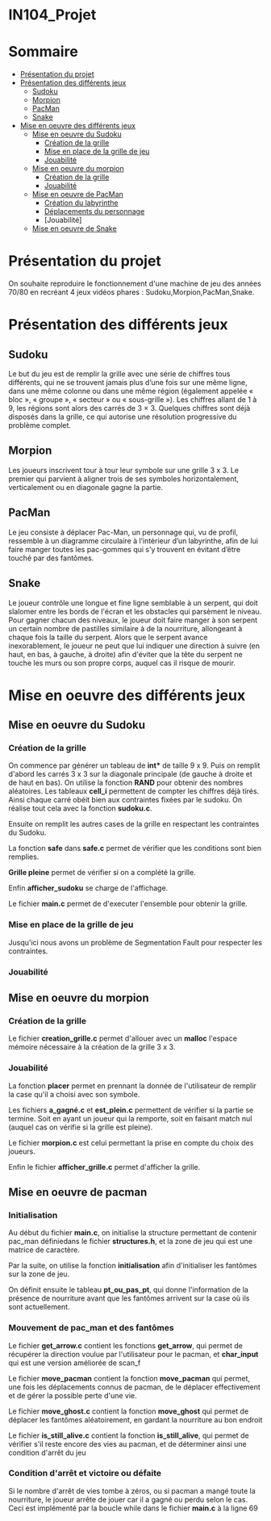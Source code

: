 # IN104_Projet

# Sommaire
* [Présentation du projet](#présentation-du-projet)
* [Présentation des différents jeux](#présentation-des-différents-jeux)
    * [Sudoku](#sudoku)
    * [Morpion](#morpion)
    * [PacMan](#pacman)
    * [Snake](#snake)
* [Mise en oeuvre des différents jeux](#mise-en-oeuvre-des-différents-jeux)
    * [Mise en oeuvre du Sudoku](#mise-en-oeuvre-du-sudoku)
        * [Création de la grille](#création-de-la-grille)
        * [Mise en place de la grille de jeu](#mise-en-place-de-la-grille-de-jeu)
        * [Jouabilité](#jouabilité)
    * [Mise en oeuvre du morpion](#mise-en-oeuvre-du-morpion)
        * [Création de la grille](#création-de-la-grille)
        * [Jouabilité](#jouabilitc3a9-1)
    * [Mise en oeuvre de PacMan]()
        * [Création du labyrinthe]()
        * [Déplacements du personnage]()
        * [Jouabilité]
    * [Mise en oeuvre de Snake]()


# Présentation du projet
On souhaite reproduire le fonctionnement d'une machine de jeu des années 70/80 en recréant 4 jeux vidéos phares : Sudoku,Morpion,PacMan,Snake.


# Présentation des différents jeux
## Sudoku
Le but du jeu est de remplir la grille avec une série de chiffres tous différents, qui ne se trouvent jamais plus d’une fois sur une même ligne, dans une même colonne ou dans une même région (également appelée « bloc », « groupe », « secteur » ou « sous-grille »). Les chiffres allant de 1 à 9, les régions sont alors des carrés de 3 × 3. Quelques chiffres sont déjà disposés dans la grille, ce qui autorise une résolution progressive du problème complet.

## Morpion
Les joueurs inscrivent tour à tour leur symbole sur une grille 3 x 3. Le premier qui parvient à aligner trois de ses symboles horizontalement, verticalement ou en diagonale gagne la partie.

## PacMan
Le jeu consiste à déplacer Pac-Man, un personnage qui, vu de profil, ressemble à un diagramme circulaire à l’intérieur d’un labyrinthe, afin de lui faire manger toutes les pac-gommes qui s’y trouvent en évitant d’être touché par des fantômes.

## Snake 
Le joueur contrôle une longue et fine ligne semblable à un serpent, qui doit slalomer entre les bords de l'écran et les obstacles qui parsèment le niveau. Pour gagner chacun des niveaux, le joueur doit faire manger à son serpent un certain nombre de pastilles similaire à de la nourriture, allongeant à chaque fois la taille du serpent. Alors que le serpent avance inexorablement, le joueur ne peut que lui indiquer une direction à suivre (en haut, en bas, à gauche, à droite) afin d'éviter que la tête du serpent ne touche les murs ou son propre corps, auquel cas il risque de mourir.


# Mise en oeuvre des différents jeux
## Mise en oeuvre du Sudoku
### Création de la grille 
On commence par générer un tableau de __int*__ de taille 9 x 9. Puis on remplit d'abord les carrés 3 x 3 sur la diagonale principale (de gauche à droite et de haut en bas). On utilise la fonction __RAND__ pour obtenir des nombres aléatoires. Les tableaux __cell_i__ permettent de compter les chiffres déjà tirés. Ainsi chaque carré obéit bien aux contraintes fixées par le sudoku. On réalise tout cela avec la fonction __sudoku.c__.

Ensuite on remplit les autres cases de la grille en respectant les contraintes du Sudoku.

La fonction __safe__ dans __safe.c__ permet de vérifier que les conditions sont bien remplies.

__Grille pleine__ permet de vérifier si on a complété la grille.

Enfin __afficher_sudoku__ se charge de l'affichage.

Le fichier __main.c__ permet de d'executer l'ensemble pour obtenir la grille.

### Mise en place de la grille de jeu
Jusqu'ici nous avons un problème de Segmentation Fault pour respecter les contraintes. 

### Jouabilité

## Mise en oeuvre du morpion
### Création de la grille 

Le fichier __creation_grille.c__ permet d'allouer avec un __malloc__ l'espace mémoire nécessaire à la création de la grille 3 x 3.

### Jouabilité

La fonction __placer__ permet en prennant la donnée de l'utilisateur de remplir la case qu'il a choisi avec son symbole.

Les fichiers __a_gagné.c__ et __est_plein.c__ permettent de vérifier si la partie se termine. Soit en ayant un joueur qui la remporte, soit en faisant match nul (auquel cas on vérifie si la grille est pleine).

Le fichier __morpion.c__ est celui permettant la prise en compte du choix des joueurs. 

Enfin le fichier __afficher_grille.c__ permet d'afficher la grille.

## Mise en oeuvre de pacman
### Initialisation

Au début du fichier __main.c__, on initialise la structure permettant de contenir pac_man définiedans le fichier
 __structures.h__, et la zone de jeu qui est une matrice de caractère.

Par la suite, on utilise la fonction __initialisation__ afin d'initialiser les fantômes sur la zone de jeu. 

On définit ensuite le tableau __pt_ou_pas_pt__, qui donne l'information de la présence de nourriture avant que les fantômes arrivent
sur la case où ils sont actuellement.

### Mouvement de pac_man et des fantômes

Le fichier __get_arrow.c__ contient les fonctions __get_arrow__, qui permet de récupérer la direction voulue par
l'utilisateur pour le pacman, et __char_input__ qui est une version améliorée de scan_f

Le fichier __move_pacman__ contient la fonction __move_pacman__ qui permet, une fois les déplacements connus de pacman,
de le déplacer effectivement et de gérer la possible perte d'une vie.

Le fichier __move_ghost.c__ contient la fonction __move_ghost__ qui permet de déplacer les fantômes aléatoirement,
en gardant la nourriture au bon endroit

Le fichier __is_still_alive.c__ contient la fonction __is_still_alive__, qui permet de vérifier s'il reste encore des vies
au pacman, et de déterminer ainsi une condition d'arrêt du jeu

### Condition d'arrêt et victoire ou défaite

Si le nombre d'arrêt de vies tombe à zéros, ou si pacman a mangé toute la nourriture, le joueur arrête de jouer car il a 
gagné ou perdu selon le cas. Ceci est implémenté par la boucle while dans le fichier __main.c__ à la ligne 69

